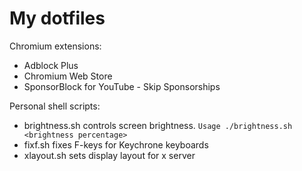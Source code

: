 # My dotfiles

Chromium extensions:
 - Adblock Plus
 - Chromium Web Store
 - SponsorBlock for YouTube - Skip Sponsorships

Personal shell scripts:
 - brightness.sh controls screen brightness.
   ```Usage ./brightness.sh <brightness percentage> ```
 - fixf.sh fixes F-keys for Keychrone keyboards
 - xlayout.sh sets display layout for x server
